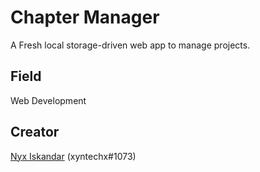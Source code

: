 # Chapter Manager
A Fresh local storage-driven web app to manage projects.

## Field
Web Development

## Creator
[Nyx Iskandar](https://github.com/xyntechx/) (xyntechx#1073)
